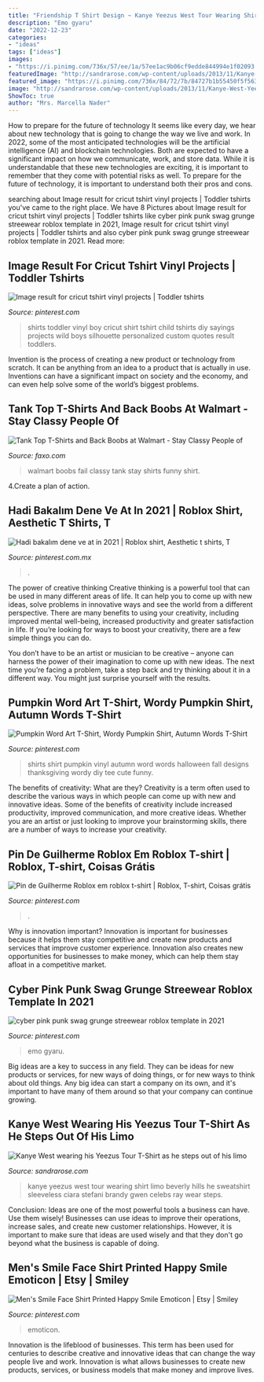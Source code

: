```yaml
---
title: "Friendship T Shirt Design ~ Kanye Yeezus West Tour Wearing Shirt Limo Beverly Hills He Sweatshirt Sleeveless Ciara Stefani Brandy Gwen Celebs Ray Wear Steps"
description: "Emo gyaru"
date: "2022-12-23"
categories:
- "ideas"
tags: ["ideas"]
images:
- "https://i.pinimg.com/736x/57/ee/1a/57ee1ac9b06cf9edde844994e1f02093.jpg"
featuredImage: "http://sandrarose.com/wp-content/uploads/2013/11/Kanye-West-Yeezus-tour-apparal1-SPL.jpg"
featured_image: "https://i.pinimg.com/736x/84/72/7b/84727b1b55450f5f5633034e66be8188.jpg"
image: "http://sandrarose.com/wp-content/uploads/2013/11/Kanye-West-Yeezus-tour-apparal1-SPL.jpg"
ShowToc: true
author: "Mrs. Marcella Nader"
---
```



How to prepare for the future of technology
It seems like every day, we hear about new technology that is going to change the way we live and work. In 2022, some of the most anticipated technologies will be the artificial intelligence (AI) and blockchain technologies. Both are expected to have a significant impact on how we communicate, work, and store data. While it is understandable that these new technologies are exciting, it is important to remember that they come with potential risks as well. To prepare for the future of technology, it is important to understand both their pros and cons.

	

		
searching about Image result for cricut tshirt vinyl projects | Toddler tshirts you've came to the right place. We have 8 Pictures about Image result for cricut tshirt vinyl projects | Toddler tshirts like cyber pink punk swag grunge streewear roblox template in 2021, Image result for cricut tshirt vinyl projects | Toddler tshirts and also cyber pink punk swag grunge streewear roblox template in 2021. Read more:
		
    
## Image Result For Cricut Tshirt Vinyl Projects | Toddler Tshirts

<img loading=lazy src="https://i.pinimg.com/736x/01/2b/c4/012bc4207e7a931b6e36ebcdd888a8b6.jpg" onerror="this.onerror=null;this.src='https://tse2.mm.bing.net/th?id=OIP.DgR7PGJmXK656SKuHrOIcwHaJ4&amp;pid=15.1';" alt="Image result for cricut tshirt vinyl projects | Toddler tshirts">

_Source: pinterest.com_

>shirts toddler vinyl boy cricut shirt tshirt child tshirts diy sayings projects wild boys silhouette personalized custom quotes result toddlers. 

	

Invention is the process of creating a new product or technology from scratch. It can be anything from an idea to a product that is actually in use. Inventions can have a significant impact on society and the economy, and can even help solve some of the world’s biggest problems.

    
## Tank Top T-Shirts And Back Boobs At Walmart - Stay Classy People Of

<img loading=lazy src="https://d28mt5n9lkji5m.cloudfront.net/i/X-tM2pY5Yy.jpg" onerror="this.onerror=null;this.src='https://tse1.mm.bing.net/th?id=OIP.SFDxA8Vk7wllts65A7Y-EgHaL2&amp;pid=15.1';" alt="Tank Top T-Shirts and Back Boobs at Walmart - Stay Classy People of">

_Source: faxo.com_

>walmart boobs fail classy tank stay shirts funny shirt. 

	

4.Create a plan of action.

    
## Hadi Bakalım Dene Ve At In 2021 | Roblox Shirt, Aesthetic T Shirts, T

<img loading=lazy src="https://i.pinimg.com/736x/84/72/7b/84727b1b55450f5f5633034e66be8188.jpg" onerror="this.onerror=null;this.src='https://tse1.mm.bing.net/th?id=OIP.ZAAmCcvCi9ogOBCFxsiWqwAAAA&amp;pid=15.1';" alt="Hadi bakalım dene ve at in 2021 | Roblox shirt, Aesthetic t shirts, T">

_Source: pinterest.com.mx_

>. 

	

The power of creative thinking
Creative thinking is a powerful tool that can be used in many different areas of life. It can help you to come up with new ideas, solve problems in innovative ways and see the world from a different perspective.
There are many benefits to using your creativity, including improved mental well-being, increased productivity and greater satisfaction in life. If you’re looking for ways to boost your creativity, there are a few simple things you can do.

You don’t have to be an artist or musician to be creative – anyone can harness the power of their imagination to come up with new ideas. The next time you’re facing a problem, take a step back and try thinking about it in a different way. You might just surprise yourself with the results.

    
## Pumpkin Word Art T-Shirt, Wordy Pumpkin Shirt, Autumn Words T-Shirt

<img loading=lazy src="https://i.pinimg.com/736x/f5/a0/44/f5a0441397365a5b4b4b796937e506f3.jpg" onerror="this.onerror=null;this.src='https://tse1.mm.bing.net/th?id=OIP.EMwJ4MEQld4vi4pxLcEtZQHaJ4&amp;pid=15.1';" alt="Pumpkin Word Art T-Shirt, Wordy Pumpkin Shirt, Autumn Words T-Shirt">

_Source: pinterest.com_

>shirts shirt pumpkin vinyl autumn word words halloween fall designs thanksgiving wordy diy tee cute funny. 

	

The benefits of creativity: What are they?
Creativity is a term often used to describe the various ways in which people can come up with new and innovative ideas. Some of the benefits of creativity include increased productivity, improved communication, and more creative ideas. Whether you are an artist or just looking to improve your brainstorming skills, there are a number of ways to increase your creativity.

    
## Pin De Guilherme Roblox Em Roblox T-shirt | Roblox, T-shirt, Coisas Grátis

<img loading=lazy src="https://i.pinimg.com/736x/57/ee/1a/57ee1ac9b06cf9edde844994e1f02093.jpg" onerror="this.onerror=null;this.src='https://tse4.mm.bing.net/th?id=OIP.c8lxy8JTMa5F1YGM3A-Z2AHaJ_&amp;pid=15.1';" alt="Pin de Guilherme Roblox em roblox t-shirt | Roblox, T-shirt, Coisas grátis">

_Source: pinterest.com_

>. 

	

Why is innovation important?
Innovation is important for businesses because it helps them stay competitive and create new products and services that improve customer experience. Innovation also creates new opportunities for businesses to make money, which can help them stay afloat in a competitive market.

    
## Cyber Pink Punk Swag Grunge Streewear Roblox Template In 2021

<img loading=lazy src="https://i.pinimg.com/736x/14/fc/8f/14fc8f2811421fd14dbe1e7b6d0948e0.jpg" onerror="this.onerror=null;this.src='https://tse3.mm.bing.net/th?id=OIP.3g1t8JvOIWGbytGFtrW50AHaHE&amp;pid=15.1';" alt="cyber pink punk swag grunge streewear roblox template in 2021">

_Source: pinterest.com_

>emo gyaru. 

	

Big ideas are a key to success in any field. They can be ideas for new products or services, for new ways of doing things, or for new ways to think about old things. Any big idea can start a company on its own, and it's important to have many of them around so that your company can continue growing.

    
## Kanye West Wearing His Yeezus Tour T-Shirt As He Steps Out Of His Limo

<img loading=lazy src="http://sandrarose.com/wp-content/uploads/2013/11/Kanye-West-Yeezus-tour-apparal1-SPL.jpg" onerror="this.onerror=null;this.src='https://tse4.mm.bing.net/th?id=OIP.7_jsL5AotmH0gCTOCwCp-wHaKo&amp;pid=15.1';" alt="Kanye West wearing his Yeezus Tour T-Shirt as he steps out of his limo">

_Source: sandrarose.com_

>kanye yeezus west tour wearing shirt limo beverly hills he sweatshirt sleeveless ciara stefani brandy gwen celebs ray wear steps. 

	

Conclusion: Ideas are one of the most powerful tools a business can have. Use them wisely!
Businesses can use ideas to improve their operations, increase sales, and create new customer relationships. However, it is important to make sure that ideas are used wisely and that they don't go beyond what the business is capable of doing.

    
## Men&#039;s Smile Face Shirt Printed Happy Smile Emoticon | Etsy | Smiley

<img loading=lazy src="https://i.pinimg.com/736x/12/6c/08/126c080709995b89cb3d7386d823c705--happy-smile-smiley-faces.jpg" onerror="this.onerror=null;this.src='https://tse4.mm.bing.net/th?id=OIP.e1VcQF-AA9IC8s13c7NSRwHaKA&amp;pid=15.1';" alt="Men&#039;s Smile Face Shirt Printed Happy Smile Emoticon | Etsy | Smiley">

_Source: pinterest.com_

>emoticon. 

	

Innovation is the lifeblood of businesses. This term has been used for centuries to describe creative and innovative ideas that can change the way people live and work. Innovation is what allows businesses to create new products, services, or business models that make money and improve lives.

